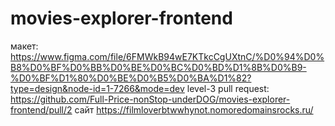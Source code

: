 # movies-explorer-frontend
макет: https://www.figma.com/file/6FMWkB94wE7KTkcCgUXtnC/%D0%94%D0%B8%D0%BF%D0%BB%D0%BE%D0%BC%D0%BD%D1%8B%D0%B9-%D0%BF%D1%80%D0%BE%D0%B5%D0%BA%D1%82?type=design&node-id=1-7266&mode=dev
level-3 pull request: https://github.com/Full-Price-nonStop-underDOG/movies-explorer-frontend/pull/2
сайт https://filmloverbtwwhynot.nomoredomainsrocks.ru/
